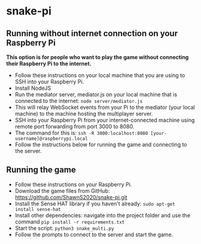 # snake-pi

## Running without internet connection on your Raspberry Pi

**This option is for people who want to play the game without connecting their Raspberry Pi to the internet.**
- Follow these instructions on your local machine that you are using to SSH into your Raspberry Pi.
- Install NodeJS
- Run the mediator server, mediator.js on your local machine that is connected to the internet: `node server/mediator.js`
- This will relay WebSocket events from your Pi to the mediator (your local machine) to the machine hosting the multiplayer server.
- SSH into your Raspberry Pi from your internet-connected machine using remote port forwarding from port 3000 to 8080.
- The command for this is: `ssh -R 3000:localhost:8080 [your-username]@raspberrypi.local`
- Follow the instructions below for running the game and connecting to the server.

## Running the game

- Follow these instructions on your Raspberry Pi.
- Download the game files from GitHub: https://github.com/ShawnS2020/snake-pi.git
- Install the Sense HAT library if you haven't already: `sudo apt-get install sense-hat`
- Install other dependencies: navigate into the project folder and use the command `pip install -r requirements.txt`
- Start the script: `python3 snake_multi.py`
- Follow the prompts to connect to the server and start the game.